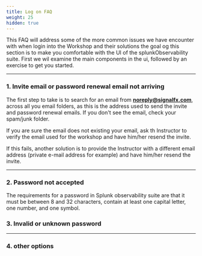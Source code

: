```yaml
---
title: Log on FAQ
weight: 25
hidden: true
---
```


 This FAQ will address some of the more common issues we have encounter with when login into the Workshop and their solutions the goal og this section is to make you comfortable with the UI of the splunkObservability suite.  First we wil examine the main components  in the ui, followed by an exercise  to get you started.

---

### 1. Invite email or password renewal email not arriving

 The first step to take is to search for an email from **[noreply@signalfx.com](noreply@signalfx.com)**, across all you email folders, as this is the address used to send the invite and password renewal emails. If you don't see the email, check your spam/junk folder.

If you are sure the email does not existing your email, ask th Instructor to verify the email used for the workshop and have him/her resend the invite.

If this fails, another solution is to provide the Instructor with a different email address (private e-mail address for example) and have him/her resend the invite.

---

### 2. Password not accepted

The requirements for a password in Splunk observability suite are that it must be between 8 and 32 characters, contain at least one capital letter, one number, and one symbol.

### 3. Invalid or unknown password

---

### 4.  other options
